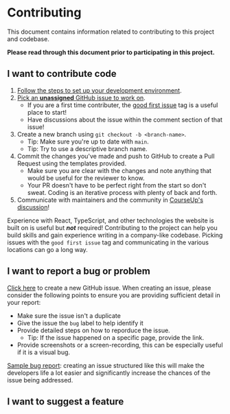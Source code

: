# Contributing
This document contains information related to contributing to this project and codebase. 

**Please read through this document prior to participating in this project.**

## I want to contribute code
1. [Follow the steps to set up your development environment](https://github.com/VikeLabs/courseup/tree/aomi/docs/README-CONTRIBUTORS#develop).
2. [Pick an **unassigned** GitHub issue to work on](https://github.com/VikeLabs/courseup/issues).
    * If you are a first time contributer, the [good first issue](https://github.com/VikeLabs/courseup/issues?q=is%3Aissue+is%3Aopen+label%3A%22good+first+issue%22) tag is a useful place to start!
    * Have discussions about the issue within the comment section of that issue!
3. Create a new branch using `git checkout -b <branch-name>`.
    * Tip: Make sure you're up to date with `main`.
    * Tip: Try to use a descriptive branch name.
4. Commit the changes you've made and push to GitHub to create a Pull Request using the templates provided.
    * Make sure you are clear with the changes and note anything that would be useful for the reviewer to know.
    * Your PR doesn't have to be perfect right from the start so don't sweat. Coding is an iterative process with plenty of back and forth.
5. Communicate with maintainers and the community in [CourseUp's discussion](https://github.com/VikeLabs/courseup/discussions)!

Experience with React, TypeScript, and other technologies the website is built on is useful but ***not*** required! Contributing to the project can help you build skills and gain experience writing in a company-like codebase. Picking issues with the `good first issue` tag and communicating in the various locations can go a long way.

## I want to report a bug or problem
[Click here](https://github.com/VikeLabs/courseup/issues/new) to create a new GitHub issue. When creating an issue, please consider the following points to ensure you are providing sufficient detail in your report:
* Make sure the issue isn't a duplicate
* Give the issue the `bug` label to help identify it
* Provide detailed steps on how to reporduce the issue.
    * Tip: If the issue happened on a specific page, provide the link.
* Provide screenshots or a screen-recording, this can be especially useful if it is a visual bug.

[Sample bug report](https://www.softwaretestinghelp.com/sample-bug-report/): creating an issue structured like this will make the developers life a lot easier and significantly increase the chances of the issue being addressed.

## I want to suggest a feature
